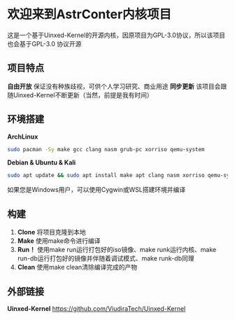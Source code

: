 # 欢迎来到AstrConter内核项目
这是一个基于Uinxed-Kernel的开源内核，因原项目为GPL-3.0协议，所以该项目也会基于GPL-3.0 协议开源 

## 项目特点
**自由开放** 保证没有种族歧视，可供个人学习研究、商业用途
**同步更新** 该项目会跟随Uinxed-Kernel不断更新（当然，前提是我有时间）

## 环境搭建
**ArchLinux**
```bash
sudo pacman -Sy make gcc clang nasm grub-pc xorriso qemu-system
```
**Debian & Ubuntu & Kali**
```bash
sudo apt update && sudo apt install make apt clang nasm xorriso qemu-system
```
如果您是Windows用户，可以使用Cygwin或WSL搭建环境并编译

## 构建
1. **Clone** 将项目克隆到本地
2. **Make** 使用make命令进行编译
3. **Run！** 使用make run运行打包好的iso镜像、make runk运行内核、make run-db运行打包好的镜像并伴随着调试模式、make runk-db同理
4. **Clean** 使用make clean清除编译完成的产物

## 外部链接
**Uinxed-Kernel** https://github.com/ViudiraTech/Uinxed-Kernel
